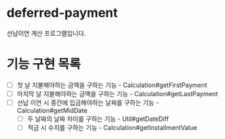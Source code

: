 # deferred-payment
선납이연 계산 프로그램입니다.


# 기능 구현 목록

- [ ] 첫 날 지불해야하는 금액을 구하는 기능 - Calculation#getFirstPayment
- [ ] 마지막 날 지불해야하는 금액을 구하는 기능 - Calculation#getLastPayment
- [ ] 선납 이연 시 중간에 입금해야하는 날짜를 구하는 기능 - Calculation#getMidDate
	- [ ] 두 날짜의 날짜 차이를 구하는 기능 - Util#getDateDiff
	- [ ] 적금 시 수지를 구하는 기능 - Calculation#getInstallmentValue
